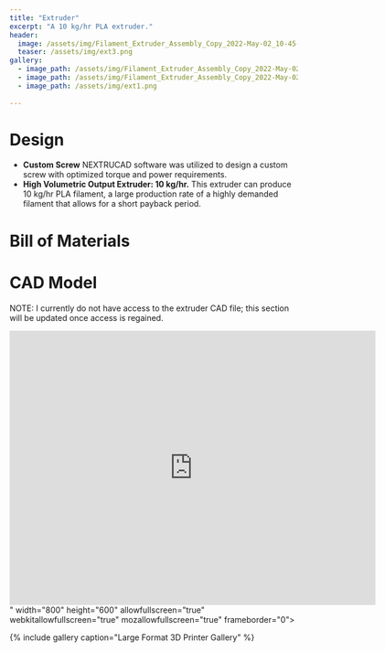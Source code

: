 ```yaml
---
title: "Extruder"
excerpt: "A 10 kg/hr PLA extruder."
header:
  image: /assets/img/Filament_Extruder_Assembly_Copy_2022-May-02_10-45-04AM-000_CustomizedView30598827714_jpg.jpg
  teaser: /assets/img/ext3.png
gallery:
  - image_path: /assets/img/Filament_Extruder_Assembly_Copy_2022-May-02_10-45-04AM-000_CustomizedView30598827714_jpg.jpg
  - image_path: /assets/img/Filament_Extruder_Assembly_Copy_2022-May-02_10-43-50AM-000_CustomizedView20496221172_jpg.jpg
  - image_path: /assets/img/ext1.png
   
---
```


# Design

* **Custom Screw** NEXTRUCAD software was utilized to design a custom screw with optimized torque and power requirements. 
* **High Volumetric Output Extruder: 10 kg/hr.** This extruder can produce 10 kg/hr PLA filament, a large production rate of a highly demanded filament that allows for a short payback period.

# Bill of Materials

# CAD Model
NOTE: I currently do not have access to the extruder CAD file; this section will be updated once access is regained.
<iframe src="https://vanderbilt128.autodesk360.com/shares/public/SH35dfcQT936092f0e433af5efd608f7204a?mode=embed" width="640" height="480" allowfullscreen="true" webkitallowfullscreen="true" mozallowfullscreen="true"  frameborder="0"></iframe>" width="800" height="600" allowfullscreen="true" webkitallowfullscreen="true" mozallowfullscreen="true"  frameborder="0"></iframe>

{% include gallery caption="Large Format 3D Printer Gallery" %}
